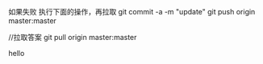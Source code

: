 如果失败 执行下面的操作，再拉取
git commit -a -m "update"
git push origin master:master

//拉取答案
git pull origin master:master


hello